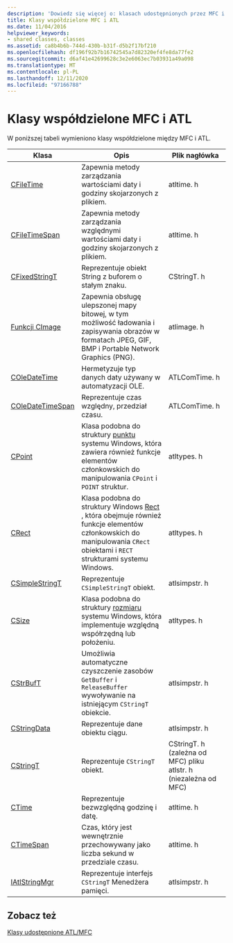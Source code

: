 ```yaml
---
description: 'Dowiedz się więcej o: klasach udostępnionych przez MFC i ATL'
title: Klasy współdzielone MFC i ATL
ms.date: 11/04/2016
helpviewer_keywords:
- shared classes, classes
ms.assetid: ca8b4b6b-744d-430b-b31f-d5b2f17bf210
ms.openlocfilehash: df196f92b7b16742545a7d82320ef4fe8da77fe2
ms.sourcegitcommit: d6af41e42699628c3e2e6063ec7b03931a49a098
ms.translationtype: MT
ms.contentlocale: pl-PL
ms.lasthandoff: 12/11/2020
ms.locfileid: "97166788"
---
```

# <a name="classes-shared-by-mfc-and-atl"></a>Klasy współdzielone MFC i ATL

W poniższej tabeli wymieniono klasy współdzielone między MFC i ATL.

|Klasa|Opis|Plik nagłówka|
|-----------|-----------------|-----------------|
|[CFileTime](../../atl-mfc-shared/reference/cfiletime-class.md)|Zapewnia metody zarządzania wartościami daty i godziny skojarzonych z plikiem.|atltime. h|
|[CFileTimeSpan](../../atl-mfc-shared/reference/cfiletimespan-class.md)|Zapewnia metody zarządzania względnymi wartościami daty i godziny skojarzonych z plikiem.|atltime. h|
|[CFixedStringT](../../atl-mfc-shared/reference/cfixedstringt-class.md)|Reprezentuje obiekt String z buforem o stałym znaku.|CStringT. h|
|[Funkcji CImage](../../atl-mfc-shared/reference/cimage-class.md)|Zapewnia obsługę ulepszonej mapy bitowej, w tym możliwość ładowania i zapisywania obrazów w formatach JPEG, GIF, BMP i Portable Network Graphics (PNG).|atlimage. h|
|[COleDateTime](../../atl-mfc-shared/reference/coledatetime-class.md)|Hermetyzuje typ danych daty używany w automatyzacji OLE.|ATLComTime. h|
|[COleDateTimeSpan](../../atl-mfc-shared/reference/coledatetimespan-class.md)|Reprezentuje czas względny, przedział czasu.|ATLComTime. h|
|[CPoint](../../atl-mfc-shared/reference/cpoint-class.md)|Klasa podobna do struktury [punktu](/windows/win32/api/windef/ns-windef-point) systemu Windows, która zawiera również funkcje elementów członkowskich do manipulowania `CPoint` i `POINT` struktur.|atltypes. h|
|[CRect](../../atl-mfc-shared/reference/crect-class.md)|Klasa podobna do struktury Windows [Rect](/windows/win32/api/windef/ns-windef-rect) , która obejmuje również funkcje elementów członkowskich do manipulowania `CRect` obiektami i `RECT` strukturami systemu Windows.|atltypes. h|
|[CSimpleStringT](../../atl-mfc-shared/reference/csimplestringt-class.md)|Reprezentuje `CSimpleStringT` obiekt.|atlsimpstr. h|
|[CSize](../../atl-mfc-shared/reference/csize-class.md)|Klasa podobna do struktury [rozmiaru](/windows/win32/api/windef/ns-windef-size) systemu Windows, która implementuje względną współrzędną lub położeniu.|atltypes. h|
|[CStrBufT](../../atl-mfc-shared/reference/cstrbuft-class.md)|Umożliwia automatyczne czyszczenie zasobów `GetBuffer` i `ReleaseBuffer` wywoływanie na istniejącym `CStringT` obiekcie.|atlsimpstr. h|
|[CStringData](../../atl-mfc-shared/reference/cstringdata-class.md)|Reprezentuje dane obiektu ciągu.|atlsimpstr. h|
|[CStringT](../../atl-mfc-shared/reference/cstringt-class.md)|Reprezentuje `CStringT` obiekt.|CStringT. h (zależna od MFC) pliku atlstr. h (niezależna od MFC)|
|[CTime](../../atl-mfc-shared/reference/ctime-class.md)|Reprezentuje bezwzględną godzinę i datę.|atltime. h|
|[CTimeSpan](../../atl-mfc-shared/reference/ctimespan-class.md)|Czas, który jest wewnętrznie przechowywany jako liczba sekund w przedziale czasu.|atltime. h|
|[IAtlStringMgr](../../atl-mfc-shared/reference/iatlstringmgr-class.md)|Reprezentuje interfejs `CStringT` Menedżera pamięci.|atlsimpstr. h|

## <a name="see-also"></a>Zobacz też

[Klasy udostępnione ATL/MFC](../../atl-mfc-shared/atl-mfc-shared-classes.md)
